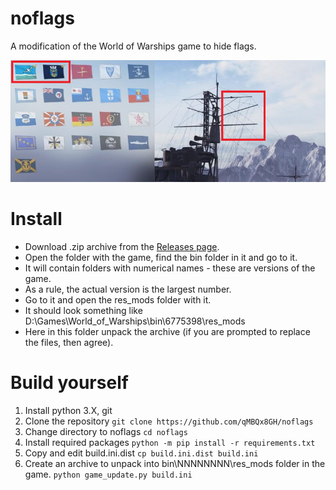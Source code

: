 # noflags

A modification of the World of Warships game to hide flags.

![demo](img/demo.png)

# Install

- Download .zip archive from the [Releases page](https://github.com/qMBQx8GH/noflags/releases).
- Open the folder with the game, find the bin folder in it and go to it.
- It will contain folders with numerical names - these are versions of the game.
- As a rule, the actual version is the largest number.
- Go to it and open the res_mods folder with it.
- It should look something like D:\Games\World_of_Warships\bin\6775398\res_mods
- Here in this folder unpack the archive (if you are prompted to replace the files, then agree).

# Build yourself

1. Install python 3.X, git
1. Clone the repository
```git clone https://github.com/qMBQx8GH/noflags```
1. Change directory to noflags
```cd noflags```
1. Install required packages
```python -m pip install -r requirements.txt```
1. Copy and edit build.ini.dist
```cp build.ini.dist build.ini```
1. Create an archive to unpack into bin\NNNNNNNN\res_mods folder in the game.
```python game_update.py build.ini```
